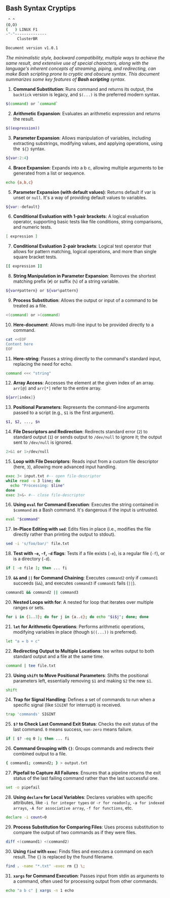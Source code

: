 ## Bash Syntax Cryptips

``` bash
 ^ ^              
(O,O)             
(   ) LINUX F1    
-"-"--------------
     ClusterBR

Document version v1.0.1
```
*The minimalistic style, backward compatibility, multiple ways to achieve the same result, and extensive use of special characters, along with the language's inherent concepts of streaming, piping, and redirecting, can make Bash scripting prone to cryptic and obscure syntax. This document summarizes some key features of **Bash scripting** syntax.*

01. **Command Substitution**: Runs command and returns its output, the `backtick` version is legacy, and `$(...)` is the preferred modern syntax.
```bash
$(command) or `command`
```
02. **Arithmetic Expansion**: Evaluates an arithmetic expression and returns the result. 
```bash
$((expression))
```
03. **Parameter Expansion**: Allows manipulation of variables, including extracting substrings, modifying values, and applying operations, using the` ${}` syntax.
```bash
${var:2:4}
```
04. **Brace Expansion**: Expands into a b c, allowing multiple arguments to be generated from a list or sequence.
```bash
echo {a,b,c}
```
05. **Parameter Expansion (with default values)**: Returns default if var is unset or `null`. It's a way of providing default values to variables.
```bash
${var:-default}
```
06. **Conditional Evaluation with 1-pair brackets**: A logical evaluation operator, supporting basic tests like file conditions, string comparisons, and numeric tests.
```bash
[ expression ]
```
07. **Conditional Evaluation 2-pair brackets**: Logical test operator that allows for pattern matching, logical operations, and more than single square bracket tests.
```bash
[[ expression ]]
```
08. **String Manipulation in Parameter Expansion**: Removes the shortest matching prefix (`#`) or suffix (`%`) of a string variable.
```bash
${var#pattern} or ${var%pattern}
```
09. **Process Substitution**: Allows the output or input of a command to be treated as a file.
```bash
<(command) or >(command)
```
10. **Here-document**: Allows multi-line input to be provided directly to a command.
```bash
cat <<EOF
Content here
EOF
```
11. **Here-string**: Passes a string directly to the command's standard input, replacing the need for echo.
```bash
command <<< "string"
```
12. **Array Access**: Accesses the element at the given index of an array. `arr[@]` and `arr[*]` refer to the entire array.
```bash
${arr[index]}
```
13. **Positional Parameters**: Represents the command-line arguments passed to a script (e.g., `$1` is the first argument).
```bash
$1, $2, ..., $n
```
14. **File Descriptors and Redirection**: Redirects standard error (`2`) to standard output (`1`) or sends output to `/dev/null` to ignore it; the output sent to `/dev/null` is ignored.
```bash
2>&1 or 1>/dev/null
``` 
15. **Loop with File Descriptors**: Reads input from a custom file descriptor (here, `3`), allowing more advanced input handling.
```bash
exec 3< input.txt #-- open file-descriptor
while read -u 3 line; do
  echo "Processing: $line"
done
exec 3>&- #-- close file-descriptor
``` 
16. **Using `eval` for Command Execution**: Executes the string contained in `$command` as a Bash command. It's dangerous if the input is untrusted.
```bash
eval "$command"
``` 
17. **In-Place Editing with `sed`**: Edits files in place (i.e., modifies the file directly rather than printing the output to stdout).
```bash
sed -i 's/foo/bar/' file.txt
``` 
18. **Test with `-e`, `-f`, `-d` flags**: Tests if a file exists (`-e`), is a regular file (`-f`), or is a directory (`-d`).
```bash
if [ -e file ]; then ... fi
``` 
19. **`&&` and `||` for Command Chaining**: Executes `command2` only if `command1` succeeds (`&&`), and executes `command3` if `command1` fails (`||`).
```bash
command1 && command2 || command3
``` 
20. **Nested Loops with for**: A nested for loop that iterates over multiple ranges or sets.
```bash
for i in {1..3}; do for j in {a..c}; do echo "$i$j"; done; done
``` 
21. **`let` for Arithmetic Operations**: Performs arithmetic operations, modifying variables in place (though `$((...))` is preferred).
```bash
let "a = b + c"
```
22. **Redirecting Output to Multiple Locations**: tee writes output to both standard output and a file at the same time.
```bash
command | tee file.txt
```
23. **Using `shift` to Move Positional Parameters**: Shifts the positional parameters left, essentially removing `$1` and making `$2` the new `$1`.
```bash
shift
```
24. **Trap for Signal Handling**: Defines a set of commands to run when a specific signal (like `SIGINT` for interrupt) is received.
```bash
trap 'commands' SIGINT
```
25. **`$?` to Check Last Command Exit Status**: Checks the exit status of the last command. `0` means success, `non-zero` means failure.
```bash
if [ $? -eq 0 ]; then ... fi
```
26. **Command Grouping with `{}`**: Groups commands and redirects their combined output to a file.
```bash
{ command1; command2; } > output.txt
```
27. **Pipefail to Capture All Failures**: Ensures that a pipeline returns the exit status of the last failing command rather than the last successful one.
```bash
set -o pipefail
```
28. **Using `declare` for Local Variables**: Declares variables with specific attributes, like `-i for integer types` or `-r for readonly`, `-a for indexed arrays`, `-A for associative array`, `-f for functions`, etc.
```bash
declare -i count=0
```
29. **Process Substitution for Comparing Files**: Uses process substitution to compare the output of two commands as if they were files.
```bash
diff <(command1) <(command2)
```
30. **Using `find` with `exec`**: Finds files and executes a command on each result. The `{}` is replaced by the found filename.
```bash
find . -name "*.txt" -exec rm {} \;
```
31. **`xargs` for Command Execution**: Passes input from stdin as arguments to a command, often used for processing output from other commands.
```bash
echo "a b c" | xargs -n 1 echo
``` 
